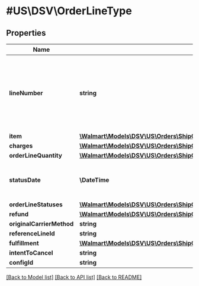 # #US\DSV\OrderLineType

## Properties

Name | Type | Description | Notes
------------ | ------------- | ------------- | -------------
**lineNumber** | **string** | The line number associated with the details for each individual item in the purchase order |
**item** | [**\Walmart\Models\DSV\US\Orders\ShipOrderLines200ResponseOrderLinesOrderLineInnerItem**](ShipOrderLines200ResponseOrderLinesOrderLineInnerItem.md) |  |
**charges** | [**\Walmart\Models\DSV\US\Orders\ShipOrderLines200ResponseOrderLinesOrderLineInnerCharges**](ShipOrderLines200ResponseOrderLinesOrderLineInnerCharges.md) |  |
**orderLineQuantity** | [**\Walmart\Models\DSV\US\Orders\ShipOrderLinesRequestOrderLinesOrderLineInnerOrderLineStatusesOrderLineStatusInnerStatusQuantity**](ShipOrderLinesRequestOrderLinesOrderLineInnerOrderLineStatusesOrderLineStatusInnerStatusQuantity.md) |  |
**statusDate** | **\DateTime** | The date shown on the recent order status |
**orderLineStatuses** | [**\Walmart\Models\DSV\US\Orders\ShipOrderLines200ResponseOrderLinesOrderLineInnerOrderLineStatuses**](ShipOrderLines200ResponseOrderLinesOrderLineInnerOrderLineStatuses.md) |  |
**refund** | [**\Walmart\Models\DSV\US\Orders\ShipOrderLines200ResponseOrderLinesOrderLineInnerRefund**](ShipOrderLines200ResponseOrderLinesOrderLineInnerRefund.md) |  | [optional]
**originalCarrierMethod** | **string** |  | [optional]
**referenceLineId** | **string** |  | [optional]
**fulfillment** | [**\Walmart\Models\DSV\US\Orders\ShipOrderLines200ResponseOrderLinesOrderLineInnerFulfillment**](ShipOrderLines200ResponseOrderLinesOrderLineInnerFulfillment.md) |  | [optional]
**intentToCancel** | **string** |  | [optional]
**configId** | **string** |  | [optional]


[[Back to Model list]](../) [[Back to API list]](../../Api/US/DSV) [[Back to README]](../../README.md)
